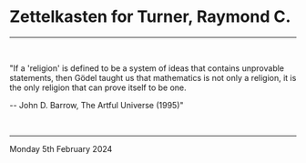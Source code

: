 # Zettelkasten for Turner, Raymond C.

---

<br>

"If a 'religion' is defined to be a system of ideas that contains unprovable statements, then Gödel taught us that mathematics is not only a religion, it is the only religion that can prove itself to be one.

 -- John D. Barrow, The Artful Universe (1995)"

</br>

---
Monday 5th February 2024
